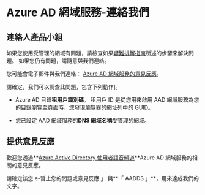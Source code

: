 <properties
    pageTitle="Azure Active Directory 網域服務︰ 與我們連絡 |Microsoft Azure"
    description="Azure AD 網域服務產品小組的連絡人"
    services="active-directory-ds"
    documentationCenter=""
    authors="mahesh-unnikrishnan"
    manager="stevenpo"
    editor="curtand"/>

<tags
    ms.service="active-directory-ds"
    ms.workload="identity"
    ms.tgt_pltfrm="na"
    ms.devlang="na"
    ms.topic="article"
    ms.date="09/21/2016"
    ms.author="maheshu"/>


# <a name="azure-ad-domain-services---contact-us"></a>Azure AD 網域服務-連絡我們

## <a name="contact-the-product-team"></a>連絡人產品小組
如果您使用受管理的網域有問題，請檢查如果[疑難排解指南](active-directory-ds-troubleshooting.md)所述的步驟來解決問題。 如果您仍有問題，請隨意與我們連絡。

您可能會電子郵件與我們連絡︰ [Azure AD 網域服務的意見反應](mailto:aaddsfb@microsoft.com)。

請確定，我們可以調查此問題，包含下列動作]。

- Azure AD 目錄**租用戶識別碼**。 租用戶 ID 是從您用來啟用 AAD 網域服務為您的目錄瀏覽至頁面時，您發現瀏覽器的網址列中的 GUID。

- 您已設定 AAD 網域服務的**DNS 網域名稱**受管理的網域。


## <a name="provide-feedback"></a>提供意見反應
歡迎您透過**[Azure Active Directory 使用者語音頻道](https://feedback.azure.com/forums/169401-azure-active-directory/)**Azure AD 網域服務的相關的意見反應。

請確定該您 e-暫止您的問題或意見反應 」 與**「 AADDS 」**，用來達成我們的文字。
